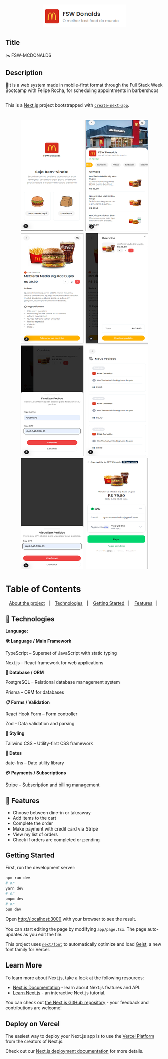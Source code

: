<h1 align="center">
  <img src=".github/Logo.png" alt="Logo">
</h1>

## Title

✂️ FSW-MCDONALDS

## Description

🚀It is a web system made in mobile-first format through the Full Stack Week Bootcamp with Felipe Rocha, for scheduling appointments in barbershops

##

This is a [Next.js](https://nextjs.org) project bootstrapped with [`create-next-app`](https://nextjs.org/docs/app/api-reference/cli/create-next-app).

<h1 align="center">
  <img width="200px" height="350px" src=".github/Initial.png" alt="Initial">
  <img width="200px" height="350px"src=".github/ChooseItem.png" alt="Chooseitem">
  <img width="200px" height="350px"src=".github/addToCart.png" alt="addToCart">
  <img width="200px" height="350px"src=".github/FinishCart.png" alt="FinishCart">
  <img width="200px" height="350px"src=".github/FinishOrder.png">
  <img width="200px" height="350px" src=".github/OrdersList.png" alt="ordersList">
  <img width="200px" height="350px" src=".github/seeMyOrders.png" alt="ordersList">
  <img width="200px" height="350px" src=".github/StripeScreen.png" alt="ordersList">
  </h1>

# Table of Contents

<p align="center">
  <a href="#recycle-about-the-project">About the project</a>&nbsp;&nbsp;&nbsp;|&nbsp;&nbsp;&nbsp;
  <a href="#-technologies">Technologies</a>&nbsp;&nbsp;&nbsp;|&nbsp;&nbsp;&nbsp;
  <a href="#-getting-started">Getting Started</a>&nbsp;&nbsp;&nbsp;|&nbsp;&nbsp;&nbsp;
  <a href="#-features">Features</a>&nbsp;&nbsp;&nbsp;|&nbsp;&nbsp;
 
</p>

## 🚀 Technologies

**Language:**

**🛠 Language / Main Framework**

TypeScript
– Superset of JavaScript with static typing

Next.js
– React framework for web applications

**💾 Database / ORM**

PostgreSQL
– Relational database management system

Prisma
– ORM for databases

**📋 Forms / Validation**

React Hook Form
– Form controller

Zod
– Data validation and parsing

**🎨 Styling**

Tailwind CSS
– Utility-first CSS framework

**📅 Dates**

date-fns
– Date utility library

**💳 Payments / Subscriptions**

Stripe – Subscription and billing management

## 🔗 Features

- Choose between dine-in or takeaway
- Add items to the cart
- Complete the order
- Make payment with credit card via Stripe
- View my list of orders
- Check if orders are completed or pending

## Getting Started

First, run the development server:

```bash
npm run dev
# or
yarn dev
# or
pnpm dev
# or
bun dev
```

Open [http://localhost:3000](http://localhost:3000) with your browser to see the result.

You can start editing the page by modifying `app/page.tsx`. The page auto-updates as you edit the file.

This project uses [`next/font`](https://nextjs.org/docs/app/building-your-application/optimizing/fonts) to automatically optimize and load [Geist](https://vercel.com/font), a new font family for Vercel.

## Learn More

To learn more about Next.js, take a look at the following resources:

- [Next.js Documentation](https://nextjs.org/docs) - learn about Next.js features and API.
- [Learn Next.js](https://nextjs.org/learn) - an interactive Next.js tutorial.

You can check out [the Next.js GitHub repository](https://github.com/vercel/next.js) - your feedback and contributions are welcome!

## Deploy on Vercel

The easiest way to deploy your Next.js app is to use the [Vercel Platform](https://vercel.com/new?utm_medium=default-template&filter=next.js&utm_source=create-next-app&utm_campaign=create-next-app-readme) from the creators of Next.js.

Check out our [Next.js deployment documentation](https://nextjs.org/docs/app/building-your-application/deploying) for more details.
